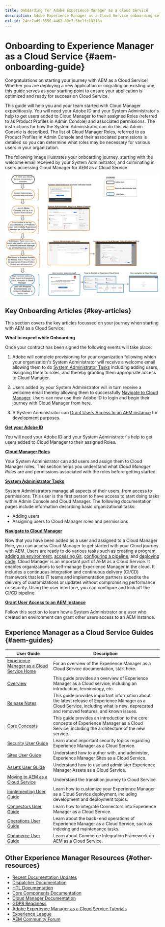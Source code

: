 ```yaml
---
title: Onboarding for Adobe Experience Manager as a Cloud Service
description: Adobe Experience Manager as a Cloud Service onboarding self-help resources and documentation links
exl-id: 24cc7ad9-3556-4462-89c7-5bc1fc18218a
---
```

# Onboarding to Experience Manager as a Cloud Service {#aem-onboarding-guide}

Congratulations on starting your journey with AEM as a Cloud Service! Whether you are deploying a new application or migrating an existing one, this guide serves as your starting point to ensure your application is optimized and ready for success on Cloud Service.

This guide will help you and your team started with Cloud Manager expeditiously. You will need your Adobe ID and your System Administrator's help to get users added to Cloud Manager to their assigned Roles (referred to as Product Profiles in Admin Console) and associated permissions. The instructions for how the System Administrator can do this via Admin Console is described. The list of Cloud Manager Roles,  referred to as Product Profiles in Admin Console and their associated permissions is detailed so you can determine what roles may be necessary for various users in your organization.

The following image illustrates your onboarding journey, starting with the welcome email received by your System Administrator, and culminating in users accessing Cloud Manager for AEM as a Cloud Service.

![](/help/onboarding/what-is-required/assets/cust-journey.png)

## Key Onboarding Articles {#key-articles}

This section covers the key articles focussed on your journey when starting with AEM as a Cloud Service:

**What to expect while Onboarding**

Once your contract has been signed the following events will take place:

1. Adobe will complete provisioning for your organization following which your organization's System Administrator will receive a welcome email allowing them to do [System Administrator Tasks](/help/onboarding/what-is-required/add-users-assign-cm-roles.md) including adding users, assigning them to roles, and thereby granting them appropriate access to Cloud Manager.

1. Users added by your System Administrator will in turn receive a welcome email thereby allowing them to successfully [Navigate to Cloud Manager](/help/onboarding/what-is-required/navigate-to-cloud-manager.md). Users can now use their Adobe ID to login and begin their journey with Cloud Manager from here. 

1. A System Administrator can [Grant Users Access to an AEM instance](/help/onboarding/what-is-required/accessing-aem-instance.md) for development purposes.

**[Get your Adobe ID](/help/onboarding/what-is-required/get-your-adobe-id.md)**

You will need your Adobe ID and your System Administrator's help to get users added to Cloud Manager to their assigned Roles.

**[Cloud Manager Roles](/help/onboarding/what-is-required/user-roles-permissions.md)**

Your System Administrator can add users and assign them to Cloud Manager roles. This section helps you understand what *Cloud Manager Roles* are and permissions associated with the roles before getting started.

**[System Administrator Tasks](/help/onboarding/what-is-required/add-users-assign-cm-roles.md)**

System Administrators manage all aspects of their users, from access to permissions. This user is the first person to have access to start doing tasks within Admin Console and Cloud Manager. 
The following documentation pages include information describing basic organizational tasks:

* Adding users
* Assigning users to Cloud Manager roles and permissions

**[Navigate to Cloud Manager](/help/onboarding/what-is-required/navigate-to-cloud-manager.md)**

Now that you have been added as a user and assigned to a Cloud Manager Role, you can access Cloud Manager to get started with your Cloud journey with AEM. Users are ready to do various tasks such as [creating a program](/help/onboarding/getting-access-to-aem-in-cloud/understand-program-types.md), [adding an environment](/help/implementing/cloud-manager/manage-environments.md), [accessing Git](/help/implementing/cloud-manager/accessing-git.md), [configuring a pipeline](/help/implementing/cloud-manager/configure-pipeline.md), and [deploying code](/help/implementing/cloud-manager/deploy-code.md).
Cloud Manager is an important part of AEM as a Cloud Service. It enables organizations to self-manage Experience Manager in the cloud. It includes a continuous integration and continuous delivery (CI/CD) framework that lets IT teams and implementation partners expedite the delivery of customizations or updates without compromising performance or security. Using the user interface, you can configure and kick off the CI/CD pipeline.

**[Grant User Access to an AEM Instance](/help/onboarding/what-is-required/accessing-aem-instance.md)**

Follow this section to learn how a System Administrator or a user who created an environment can grant other users access to an AEM instance.

## Experience Manager as a Cloud Service Guides {#aem-guides}

|User Guide|Description|
|---|---|
|[Experience Manager as a Cloud Service Home](/help/landing/home.md)|For an overview of the Experience Manager as a Cloud Service documentation, start here.|
|[Overview](/help/overview/home.md)|This guide provides an overview of Experience Manager as a Cloud service, including an introduction, terminology, etc.|
|[Release Notes](/help/release-notes/home.md)|This guide provides important information about the latest release of Experience Manager as a Cloud Service, including what is new, deprecated and removed features, and known issues.|
|[Core Concepts](/help/core-concepts/home.md)|This guide provides an introduction to the core concepts of Experience Manager as a Cloud Service, including the architecture of the new service.|
|[Security User Guide](/help/security/home.md)|Learn about important security topics regarding Experience Manager as a Cloud Service.|
|[Sites User Guide](/help/sites-cloud/home.md)|Understand how to author with, and administer, Experience Manager Sites as a Cloud Service.|
|[Assets User Guide](/help/assets/home.md)|Understand how to use and administer Experience Manager Assets as a Cloud Service.|
|[Moving to AEM as a Cloud Service](/help/move-to-cloud-service/home.md)|Understand the transition journey to Cloud Service|
|[Implementing User Guide](/help/implementing/home.md)|Learn how to customize your Experience Manager as a Cloud Service deployment, including development and deployment topics.|
|[Connectors User Guide](/help/connectors/home.md)|Learn how to integrate Connectors into Experience Manager as a Cloud Service.|
|[Operations User Guide](/help/operations/home.md)|Learn about the back-end operations of Experience Manager as a Cloud Service, such as indexing and maintenance tasks.|
|[Commerce User Guide](/help/commerce-cloud/home.md)|Learn about Commerce Integration Framework on AEM as a Cloud Service.|

## Other Experience Manager Resources {#other-resources}

* [Recent Documentation Updates](https://helpx.adobe.com/experience-manager/documentation-updates.html#AEMasaCloudService) 
* [Dispatcher Documentation](/help/implementing/dispatcher/overview.md)
* [HTL Documentation](https://docs.adobe.com/content/help/en/experience-manager-htl/using/overview.html)
* [Core Components Documentation](https://docs.adobe.com/content/help/en/experience-manager-core-components/using/introduction.html)
* [Cloud Manager Documentation](https://docs.adobe.com/content/help/en/experience-manager-cloud-service/onboarding/getting-access/cloud-service-programs/first-time-login.html)
* [GDPR Readiness](/help/onboarding/data-privacy-and-protection-readiness/aem-readiness.md)
* [Adobe Experience Manager as a Cloud Service Tutorials](https://docs.adobe.com/content/help/en/experience-manager-learn/cloud-service/overview.html)
* [Experience League](https://guided.adobe.com/?promoid=K42KVXHD&mv=other#solutions/experience-manager)
* [AEM Community Forum](https://forums.adobe.com/community/experience-cloud/marketing-cloud/experience-manager)
